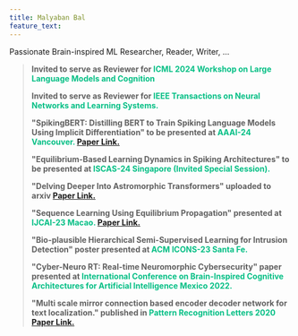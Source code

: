 ```yaml
---
title: Malyaban Bal
feature_text: 
---
```

Passionate Brain-inspired ML Researcher, Reader, Writer, ...

<blockquote>
  <p><span>Invited to serve as Reviewer for </span><span style="color:#05bf85;">ICML 2024 Workshop on Large Language Models and Cognition </span></p>
  <p><span>Invited to serve as Reviewer for </span><span style="color:#05bf85;">IEEE Transactions on Neural Networks and Learning Systems. </span></p>
  <p><span>"SpikingBERT: Distilling BERT to Train Spiking Language Models Using Implicit Differentiation" to be presented at</span><span style="color:#05bf85;"> AAAI-24 Vancouver.</span> <a href="https://arxiv.org/pdf/2308.10873.pdf">Paper Link.</a></p>
    <p><span>"Equilibrium-Based Learning Dynamics in Spiking Architectures" to be presented at</span><span style="color:#05bf85;"> ISCAS-24 Singapore (Invited Special Session).</span></p>
    <p><span>"Delving Deeper Into Astromorphic Transformers" uploaded to arxiv</span> <a href="https://arxiv.org/pdf/2312.10925.pdf">Paper Link.</a></p>
  <p><span>"Sequence Learning Using Equilibrium Propagation" presented at</span><span style="color:#05bf85;"> IJCAI-23 Macao.</span> <a href="https://www.ijcai.org/proceedings/2023/0329.pdf">Paper Link.</a></p>
    <p><span>"Bio-plausible Hierarchical Semi-Supervised Learning for Intrusion Detection" poster presented at</span><span style="color:#05bf85;"> ACM ICONS-23 Santa Fe.</span></p>
    <p><span>"Cyber-Neuro RT: Real-time Neuromorphic Cybersecurity" paper presented at</span><span style="color:#05bf85;"> International Conference on Brain-Inspired Cognitive Architectures for Artificial Intelligence Mexico 2022.</span></p>
   <p><span>"Multi scale mirror connection based encoder decoder network for text localization." published in</span><span style="color:#05bf85;"> Pattern Recognition Letters 2020</span> <a href="https://www.sciencedirect.com/science/article/abs/pii/S0167865520301227">Paper Link.</a></p>
</blockquote>
<style>
blockquote {
  text-align: left;
  font-weight: bold;
}
blockquote footer {
  font-size: .8rem;
}
</style>

<script>
const blockquote = document.querySelector("blockquote")
const bolden = (keyString, string) =>
  string.replace(new RegExp(keyString, 'g'), '<strong>'+keyString+'</strong>')

blockquote.innerHTML = bolden("Mr. Sullivan", blockquote.innerHTML)
</script>


